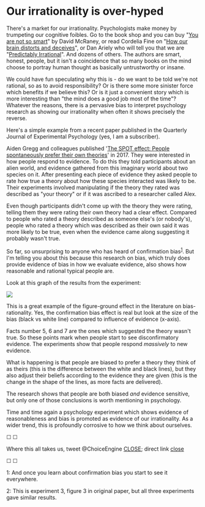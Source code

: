 # Our irrationality is over-hyped

There's a market for our irrationality. Psychologists make money by trumpeting our cognitive foibles. Go to the book shop and you can buy "[You are not so smart](https://youarenotsosmart.com/author/davidmcraney/)" by David McRaney, or read Cordelia Fine on "[How our brain distorts and deceives](https://www.goodreads.com/book/show/357666.A_Mind_of_Its_Own)", or Dan Ariely who will tell you that we are "[Predictably Irrational](https://en.wikipedia.org/wiki/Predictably_Irrational)". And dozens of others. The authors are smart, honest, people, but it isn't a coincidence that so many books on the mind choose to portray human thought as basically untrustworthy or insane.

We could have fun speculating why this is - do we want to be told we're not rational, so as to avoid responsibility? Or is there some more sinister force which benefits if we believe this? Or is it just a convenient story which is more interesting than "the mind does a good job most of the time"? Whatever the reasons, there is a pervasive bias to interpret psychology research as showing our irrationality when often it shows precisely the reverse.

Here's a simple example from a recent paper published in the Quarterly Journal of Experimental Psychology (yes, I am a subscriber).

Aiden Gregg and colleagues published '[The SPOT effect: People spontaneously prefer their own theories](https://www.tandfonline.com/doi/full/10.1080/17470218.2015.1099162)' in 2017. They were interested in how people respond to evidence. To do this they told participants about an alien world, and evidence gathered from this imaginary world about two species on it. After presenting each piece of evidence they asked people to rate how true a theory about how these species interacted was likely to be. Their experiments involved manipulating if the theory they rated was described as "your theory" or if it was ascribed to a researcher called Alex.

Even though participants didn't come up with the theory they were rating, telling them they were rating their own theory had a clear effect. Compared to people who rated a theory described as someone else's (or nobody's), people who rated a theory which was described as their own said it was more likely to be true, even when the evidence came along suggesting it probably wasn't true.

So far, so unsurprising to anyone who has heard of confirmation bias<sup>[1](#footnote1)</sup>. But I'm telling you about this because this research on bias, which truly does provide evidence of bias in how we evaluate evidence, also shows how reasonable and rational typical people are. 

Look at this graph of the results from the experiment:

![](assets/spot_graph.jpg)

This is a great example of the figure-ground effect in the literature on bias-rationality. Yes, the confirmation bias effect is real but look at the size of the bias (black vs white line) compared to influence of evidence (x-axis).

Facts number 5, 6 and 7 are the ones which suggested the theory wasn't true. So these points mark when people start to see disconfirmatory evidence. The experiments show that people respond *massively* to new evidence.

What is happening is that people are biased to prefer a theory they think of as theirs (this is the difference between the white and black lines), but they also adjust their beliefs according to the evidence they are given (this is the change in the shape of the lines, as more facts are delivered).

The research shows that people are both biased *and* evidence sensitive, but only one of those conclusions is worth mentioning in psychology. 

Time and time again a psychology experiment which shows evidence of reasonableness and bias is promoted as evidence of our irrationality. As a wider trend, this is profoundly corrosive to how we think about ourselves.

&#9744; &#9744;

Where this all takes us, tweet @ChoiceEngine [CLOSE](https://twitter.com/intent/tweet?text=@ChoiceEngine%20CLOSE); direct link [close](close)

&#9744; &#9744;

<a name="footnote1">1</a>: And once you learn about confirmation bias you start to see it everywhere.

<a name="footnote2">2</a>: This is experiment 3, figure 3 in original paper, but all three experiments gave similar results.
